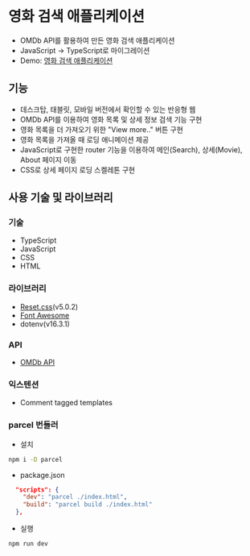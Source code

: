 # 영화 검색 애플리케이션

- OMDb API를 활용하여 만든 영화 검색 애플리케이션
- JavaScript -> TypeScript로 마이그레이션
- Demo: [영화 검색 애플리케이션](https://movie-search-lani.vercel.app)

## 기능

- 데스크탑, 태블릿, 모바일 버전에서 확인할 수 있는 반응형 웹
- OMDb API를 이용하여 영화 목록 및 상세 정보 검색 기능 구현
- 영화 목록을 더 가져오기 위한 "View more.." 버튼 구현
- 영화 목록을 가져올 때 로딩 애니메이션 제공
- JavaScript로 구현한 router 기능을 이용하여 메인(Search), 상세(Movie), About 페이지 이동
- CSS로 상세 페이지 로딩 스켈레톤 구현

## 사용 기술 및 라이브러리

### 기술

- TypeScript
- JavaScript
- CSS
- HTML

### 라이브러리

- [Reset.css](https://www.jsdelivr.com/package/npm/reset-css)(v5.0.2)
- [Font Awesome](https://fontawesome.com/)
- dotenv(v16.3.1)

### API

- [OMDb API](https://www.omdbapi.com/)

### 익스텐션

- Comment tagged templates

### parcel 번들러

- 설치

```bash
npm i -D parcel
```

- package.json

```json
  "scripts": {
    "dev": "parcel ./index.html",
    "build": "parcel build ./index.html"
  },
```

- 실행

```bash
npm run dev
```
